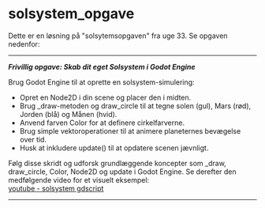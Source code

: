 # solsystem_opgave
 
Dette er en løsning på "solsytemsopgaven" fra uge 33.
Se opgaven nedenfor:

-----

***Frivillig opgave: Skab dit eget Solsystem i Godot Engine***

Brug Godot Engine til at oprette en solsystem-simulering:

- Opret en Node2D i din scene og placer den i midten.
- Brug _draw-metoden og draw_circle til at tegne solen (gul), Mars (rød), Jorden (blå) og Månen (hvid).
- Anvend farven Color for at definere cirkelfarverne.
- Brug simple vektoroperationer til at animere planeternes bevægelse over tid.
- Husk at inkludere update() til at opdatere scenen jævnligt.

Følg disse skridt og udforsk grundlæggende koncepter som _draw, draw_circle, Color, Node2D og update i Godot Engine. Se derefter den medfølgende video for et visuelt eksempel:   
[youtube - solsystem gdscript](https://www.youtube.com/watch?v=XX6r4fkh_sw)

-------
